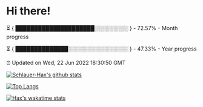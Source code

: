 # Hi there!

⏳ { █████████████████████░░░░░░░░░ } - 72.57% - Month progress

⏳ { ██████████████░░░░░░░░░░░░░░░░ } - 47.33% - Year progress

⏰ Updated on Wed, 22 Jun 2022 18:30:50 GMT


[![Schlauer-Hax's github stats](https://github-readme-stats.vercel.app/api?username=Schlauer-Hax&show_icons=true&theme=dark&count_private=true)](https://github.com/Schlauer-Hax)


[![Top Langs](https://github-readme-stats.vercel.app/api/top-langs/?username=Schlauer-Hax&layout=compact&theme=dark)](https://github.com/Schlauer-Hax?tab=repositories)


[![Hax's wakatime stats](https://github-readme-stats.vercel.app/api/wakatime?username=Hax&theme=dark)](https://wakatime.com/@Hax)

